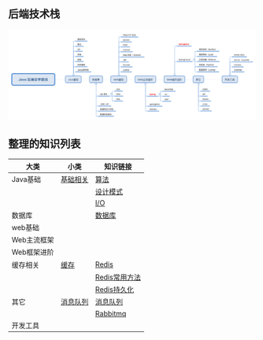 ## 后端技术栈

![知识路线图](../images/backend/javaweblearning.png)

## 整理的知识列表

大类 | 小类 | 知识链接
---|--- |---
Java基础 | [基础相关]((./basic)) |[算法](./basic/Algorithm.md)
|||[设计模式](./basic/DesignPattern.md)
|||[I/O](./basic/IO.md)
数据库 | |[数据库](./database/DataBase.md)
web基础 |
Web主流框架 |
Web框架进阶 |
缓存相关 | [缓存](./cache) |[Redis](./cache/Redis.md)
||  |[Redis常用方法](./cache/Redis常用方法.md)
||  |[Redis持久化](./cache/Redis持久化.md)
其它 | [消息队列](./messagequeue) |[消息队列](./messagequeue/message-queue.md)
||  |[Rabbitmq](./messagequeue/rabbitmq.md)
开发工具|





